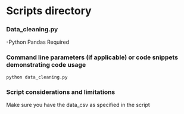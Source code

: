 # Scripts directory




### Data_cleaning.py

-Python Pandas Required


### Command line parameters (if applicable) or code snippets demonstrating code usage

    python data_cleaning.py 
    
### Script considerations and limitations
Make sure you have the data_csv as specified in the script
